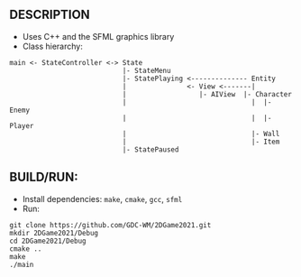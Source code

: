 ## DESCRIPTION
* Uses C++ and the SFML graphics library
* Class hierarchy: 
```
main <- StateController <-> State
                            |- StateMenu
                            |- StatePlaying <-------------- Entity
                            |               <- View <-------|
                            |                  |- AIView  |- Character
                            |                               |  |- Enemy
                            |                               |  |- Player
                            |                               |- Wall
                            |                               |- Item
                            |- StatePaused
```

## BUILD/RUN:
* Install dependencies: `make`, `cmake`, `gcc`, `sfml`
* Run:
```shell
git clone https://github.com/GDC-WM/2DGame2021.git
mkdir 2DGame2021/Debug
cd 2DGame2021/Debug
cmake ..
make
./main
```

